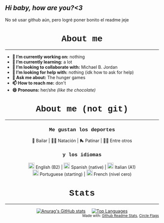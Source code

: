 ## *Hi baby, how are you?<3*

No sé usar github aún, pero logré poner bonito el readme jeje

<h1 align="center" style="font-family: Courier;">About me</h1>


---

- **🔭 I’m currently working on:** nothing
- **🌱 I’m currently learning:** a lot
- **👯 I’m looking to collaborate with:** Michael B. Jordan
- **🤔 I’m looking for help with:** nothing (idk how to ask for help)
- **💬 Ask me about:** The hunger games
- **📫 How to reach me:** don't
- **😄 Pronouns:** her/she *(like the chocolate)*



<h1 align="center" style="font-family: Courier;">About me (not git)</h1>

---
<h3 align="center" style="font-family: Courier New">Me gustan los deportes</h2>

<div align="center">
 💃 Bailar |  🏊‍♀️ Natación |  🛼 Patinar | 🏃‍♀️ Entre otros
</div>

<h3 align="center" style="font-family: Courier New">y los idiomas</h2>

<div align="center">
    <img src="https://hatscripts.github.io/circle-flags/flags/us.svg" width="20"> English (B2) |  
    <img src="https://hatscripts.github.io/circle-flags/flags/cl.svg" width="20"> Spanish (native) | 
    <img src="https://hatscripts.github.io/circle-flags/flags/it.svg" width="20"> Italian (A1)
</div>

<div align="center">
    <img src="https://hatscripts.github.io/circle-flags/flags/br.svg" width="20"> Portuguese (starting) | 
    <img src="https://hatscripts.github.io/circle-flags/flags/fr.svg" width="20"> French (nivel cero)
</div>

<h1 align="center" style="font-family: Courier;">Stats</h1>

---

<div align="center" style="display: flex; justify-content: center; gap: 20px;">
  <a href="https://readme-cybercatmis-projects.vercel.app/">
    <img src="https://github-readme-stats.vercel.app/api?username=Cybercatmi&theme=synthwave" alt="Anurag's GitHub stats">
  </a>
  <a href="https://github.com/anuraghazra/github-readme-stats">
    <img src="https://github-readme-stats.vercel.app/api/top-langs/?username=Cybercatmi&theme=synthwave" alt="Top Languages">
  </a>
</div>


<div align="right">
<sub>
Made with:
<a href="https://github.com/anuraghazra/github-readme-stats"> Github Readme Stats</a>,
<a href="https://github.com/HatScripts/circle-flags"> Circle Flags </a>
</sub>
</div>